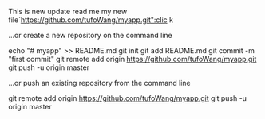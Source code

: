 This is new update
read me my new file`https://github.com/tufoWang/myapp.git":clic
k


…or create a new repository on the command line

echo "# myapp" >> README.md
git init
git add README.md
git commit -m "first commit"
git remote add origin https://github.com/tufoWang/myapp.git
git push -u origin master

…or push an existing repository from the command line

git remote add origin https://github.com/tufoWang/myapp.git
git push -u origin master


